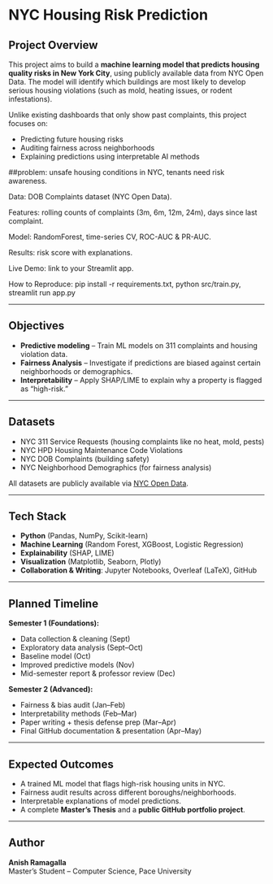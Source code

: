 #  NYC Housing Risk Prediction  

## Project Overview  
This project aims to build a **machine learning model that predicts housing quality risks in New York City**, using publicly available data from NYC Open Data. The model will identify which buildings are most likely to develop serious housing violations (such as mold, heating issues, or rodent infestations).  

Unlike existing dashboards that only show past complaints, this project focuses on:  
-  Predicting future housing risks  
-  Auditing fairness across neighborhoods  
-  Explaining predictions using interpretable AI methods

  ##problem: unsafe housing conditions in NYC, tenants need risk awareness.

Data: DOB Complaints dataset (NYC Open Data).

Features: rolling counts of complaints (3m, 6m, 12m, 24m), days since last complaint.

Model: RandomForest, time-series CV, ROC-AUC & PR-AUC.

Results: risk score with explanations.

Live Demo: link to your Streamlit app.

How to Reproduce: pip install -r requirements.txt, python src/train.py, streamlit run app.py

---

##  Objectives  
- **Predictive modeling** – Train ML models on 311 complaints and housing violation data.  
- **Fairness Analysis** – Investigate if predictions are biased against certain neighborhoods or demographics.  
- **Interpretability** – Apply SHAP/LIME to explain why a property is flagged as “high-risk.”  

---

##  Datasets  
- NYC 311 Service Requests (housing complaints like no heat, mold, pests)  
- NYC HPD Housing Maintenance Code Violations  
- NYC DOB Complaints (building safety)  
- NYC Neighborhood Demographics (for fairness analysis)  

 All datasets are publicly available via [NYC Open Data](https://opendata.cityofnewyork.us/).  

---

##  Tech Stack  
- **Python** (Pandas, NumPy, Scikit-learn)  
- **Machine Learning** (Random Forest, XGBoost, Logistic Regression)  
- **Explainability** (SHAP, LIME)  
- **Visualization** (Matplotlib, Seaborn, Plotly)  
- **Collaboration & Writing**: Jupyter Notebooks, Overleaf (LaTeX), GitHub  

---

## Planned Timeline  

**Semester 1 (Foundations):**  
- Data collection & cleaning (Sept)  
- Exploratory data analysis (Sept–Oct)  
- Baseline model (Oct)  
- Improved predictive models (Nov)  
- Mid-semester report & professor review (Dec)  

**Semester 2 (Advanced):**  
- Fairness & bias audit (Jan–Feb)  
- Interpretability methods (Feb–Mar)  
- Paper writing + thesis defense prep (Mar–Apr)  
- Final GitHub documentation & presentation (Apr–May)  

---

## Expected Outcomes  
- A trained ML model that flags high-risk housing units in NYC.  
- Fairness audit results across different boroughs/neighborhoods.  
- Interpretable explanations of model predictions.  
- A complete **Master’s Thesis** and a **public GitHub portfolio project**.  

---

##  Author  
**Anish Ramagalla**  
Master’s Student – Computer Science, Pace University
